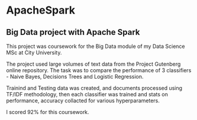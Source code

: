 ﻿# ApacheSpark

## Big Data project with Apache Spark

This project was coursework for the Big Data module of my Data Science MSc at City University.

The project used large volumes of text data from the Project Gutenberg online repository. The task
was to compare the performance of 3 classifiers - Naive Bayes, Decisions Trees and Logistic Regression.

Trainind and Testing data was created, and documents processed using TF/IDF methodology, then each classifier
was trained and stats on performance, accuracy collacted for various hyperparameters.

I scored 92% for this coursework.
